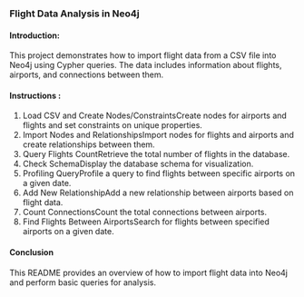 ### Flight Data Analysis in Neo4j
#### Introduction: 
This project demonstrates how to import flight data from a CSV file into Neo4j using Cypher queries. The data includes information about flights, airports, and connections between them.


#### Instructions :
1. Load CSV and Create Nodes/ConstraintsCreate nodes for airports and flights and set constraints on unique properties.
2. Import Nodes and RelationshipsImport nodes for flights and airports and create relationships between them.
3. Query Flights CountRetrieve the total number of flights in the database.
4. Check SchemaDisplay the database schema for visualization.
5. Profiling QueryProfile a query to find flights between specific airports on a given date.
6. Add New RelationshipAdd a new relationship between airports based on flight data.
7. Count ConnectionsCount the total connections between airports.
8. Find Flights Between AirportsSearch for flights between specified airports on a given date.

#### Conclusion
This README provides an overview of how to import flight data into Neo4j and perform basic queries for analysis.
